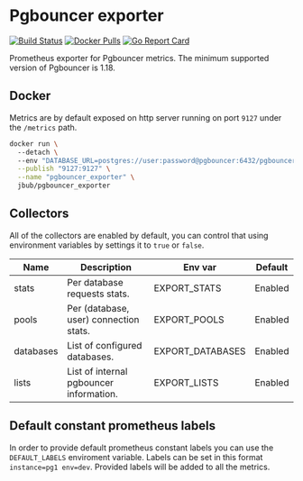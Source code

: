 # Pgbouncer exporter 
[![Build Status](https://github.com/jbub/pgbouncer_exporter/actions/workflows/go.yml/badge.svg)][build]
[![Docker Pulls](https://img.shields.io/docker/pulls/jbub/pgbouncer_exporter.svg?maxAge=604800)][hub]
[![Go Report Card](https://goreportcard.com/badge/github.com/jbub/pgbouncer_exporter)][goreportcard]

Prometheus exporter for Pgbouncer metrics. The minimum supported version of Pgbouncer is 1.18.

## Docker

Metrics are by default exposed on http server running on port `9127` under the `/metrics` path.

```bash
docker run \ 
  --detach \ 
  --env "DATABASE_URL=postgres://user:password@pgbouncer:6432/pgbouncer?sslmode=disable" \
  --publish "9127:9127" \
  --name "pgbouncer_exporter" \
  jbub/pgbouncer_exporter
```

## Collectors

All of the collectors are enabled by default, you can control that using environment variables by settings
it to `true` or `false`.

| Name          | Description                             | Env var          | Default |
|---------------|-----------------------------------------|------------------|---------|
| stats         | Per database requests stats.            | EXPORT_STATS     | Enabled |
| pools         | Per (database, user) connection stats.  | EXPORT_POOLS     | Enabled |
| databases     | List of configured databases.           | EXPORT_DATABASES | Enabled |
| lists         | List of internal pgbouncer information. | EXPORT_LISTS     | Enabled |

## Default constant prometheus labels

In order to provide default prometheus constant labels you can use the `DEFAULT_LABELS` enviroment variable.
Labels can be set in this format `instance=pg1 env=dev`. Provided labels will be added to all the metrics. 

[build]: https://github.com/jbub/pgbouncer_exporter/actions/workflows/go.yml
[hub]: https://hub.docker.com/r/jbub/pgbouncer_exporter
[goreportcard]: https://goreportcard.com/report/github.com/jbub/pgbouncer_exporter
